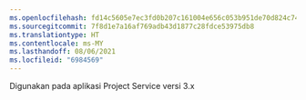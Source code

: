 ```yaml
---
ms.openlocfilehash: fd14c5605e7ec3fd0b207c161004e656c053b951de70d824c7487ed793b6687f
ms.sourcegitcommit: 7f8d1e7a16af769adb43d1877c28fdce53975db8
ms.translationtype: HT
ms.contentlocale: ms-MY
ms.lasthandoff: 08/06/2021
ms.locfileid: "6984569"
---
```

Digunakan pada aplikasi Project Service versi 3.x
